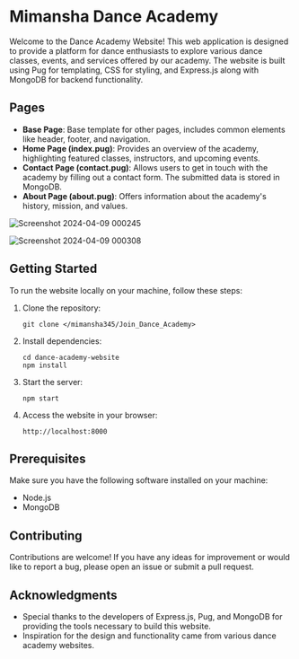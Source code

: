 # Mimansha Dance Academy

Welcome to the Dance Academy Website! This web application is designed to provide a platform for dance enthusiasts to explore various dance classes, events, and services offered by our academy. The website is built using Pug for templating, CSS for styling, and Express.js along with MongoDB for backend functionality.

## Pages

- **Base Page**: Base template for other pages, includes common elements like header, footer, and navigation.
- **Home Page (index.pug)**: Provides an overview of the academy, highlighting featured classes, instructors, and upcoming events.
- **Contact Page (contact.pug)**: Allows users to get in touch with the academy by filling out a contact form. The submitted data is stored in MongoDB.
- **About Page (about.pug)**: Offers information about the academy's history, mission, and values.

![Screenshot 2024-04-09 000245](https://github.com/mimansha345/Join_Dance_Academy/assets/151186711/1d194be2-2c2d-484a-81b7-01a7a2646596)


![Screenshot 2024-04-09 000308](https://github.com/mimansha345/Join_Dance_Academy/assets/151186711/3b8699fd-9931-477f-b765-2f3bd39e00cb)

## Getting Started

To run the website locally on your machine, follow these steps:

1. Clone the repository:

    ```
    git clone </mimansha345/Join_Dance_Academy>
    ```

2. Install dependencies:

    ```
    cd dance-academy-website
    npm install
    ```

3. Start the server:

    ```
    npm start
    ```

4. Access the website in your browser:

    ```
    http://localhost:8000
    ```

## Prerequisites

Make sure you have the following software installed on your machine:

- Node.js
- MongoDB


## Contributing

Contributions are welcome! If you have any ideas for improvement or would like to report a bug, please open an issue or submit a pull request.


## Acknowledgments

- Special thanks to the developers of Express.js, Pug, and MongoDB for providing the tools necessary to build this website.
- Inspiration for the design and functionality came from various dance academy websites.


